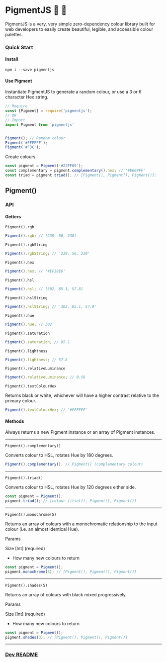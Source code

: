 # PigmentJS :pig_nose: :candy:

PigmentJS is a very, very simple zero-dependency colour library built for web developers to easily create beautiful, legible, and accessible colour palettes.

### Quick Start

#### Install
`npm i --save pigmentjs`


#### Use Pigment
Instantiate PigmentJS to generate a random colour, or use a 3 or 6 character Hex string.

```javascript
// Require
const {Pigment} = require('pigmentjs');
// OR
// Import
import Pigment from 'pigmentjs'


Pigment(); // Random colour
Pigment('#FFFFFF');
Pigment('#F3C');
```

Create colours
```javascript
const pigment = Pigment('#22FF09');
const complementary = pigment.complementary().hex; // '#E609FF'
const triad = pigment.triad(); // [Pigment(), Pigment(), Pigment()];
```

## Pigment()

### API

#### Getters

`Pigment().rgb`

```javascript
Pigment().rgb; // [239, 56, 230]
```

`Pigment().rgbString`

```javascript
Pigment().rgbString; // '239, 56, 230'
```

`Pigment().hex`

```javascript
Pigment().hex; // '#EF38E6'
```

`Pigment().hsl`

```javascript
Pigment().hsl; // [302, 85.1, 57.8]
```

`Pigment().hslString`

```javascript
Pigment().hslString; // '302, 85.1, 57.8'
```

`Pigment().hue`

```javascript
Pigment().hue; // 302
```

`Pigment().saturation`

```javascript
Pigment().saturation; // 85.1
```

`Pigment().lightness`

```javascript
Pigment().lightness; // 57.8
```

`Pigment().relativeLuminance`

```javascript
Pigment().relativeLuminance; // 0.56
```

`Pigment().textColourHex`

Returns black or white, whichever will have a higher contrast relative to the
primary colour.

```javascript
Pigment().textColourHex; // '#FFFFFF'
```

#### Methods

Always returns a new Pigment instance or an array of Pigment instances.

---

`Pigment().complementary()`

Converts colour to HSL, rotates Hue by 180 degrees.

```javascript
Pigment().complementary(); // Pigment() (complementary colour)
```

---

`Pigment().triad()`

Converts colour to HSL, rotates Hue by 120 degrees either side.

```javascript
const pigment = Pigment();
pigment.triad(); // [colour (itself), Pigment(), Pigment()]
```

---

`Pigment().monochrome(5)`

Returns an array of colours with a monochromatic relationship to the input colour (i.e. an almost identical Hue).

Params

Size [Int] (required)

- How many new colours to return

```javascript
const pigment = Pigment();
pigment.monochrome(3); // [Pigment(), Pigment(), Pigment()]
```

---

`Pigment().shades(5)`

Returns an array of colours with black mixed progressively.

Params

Size [Int] (required)

- How many new colours to return

```javascript
const pigment = Pigment();
pigment.shades(3); // [Pigment(), Pigment(), Pigment()]
```

---

### [Dev README](https://github.com/JamesToohey/pigmentjs/blob/master/docs/dev.md)
